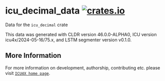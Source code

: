 # icu_decimal_data [![crates.io](https://img.shields.io/crates/v/icu_decimal_data)](https://crates.io/crates/icu_decimal_data)

<!-- cargo-rdme start -->

Data for the `icu_decimal` crate

This data was generated with CLDR version 46.0.0-ALPHA0, ICU version icu4x/2024-05-16/75.x, and
LSTM segmenter version v0.1.0.

<!-- cargo-rdme end -->

## More Information

For more information on development, authorship, contributing etc. please visit [`ICU4X home page`](https://github.com/unicode-org/icu4x).
